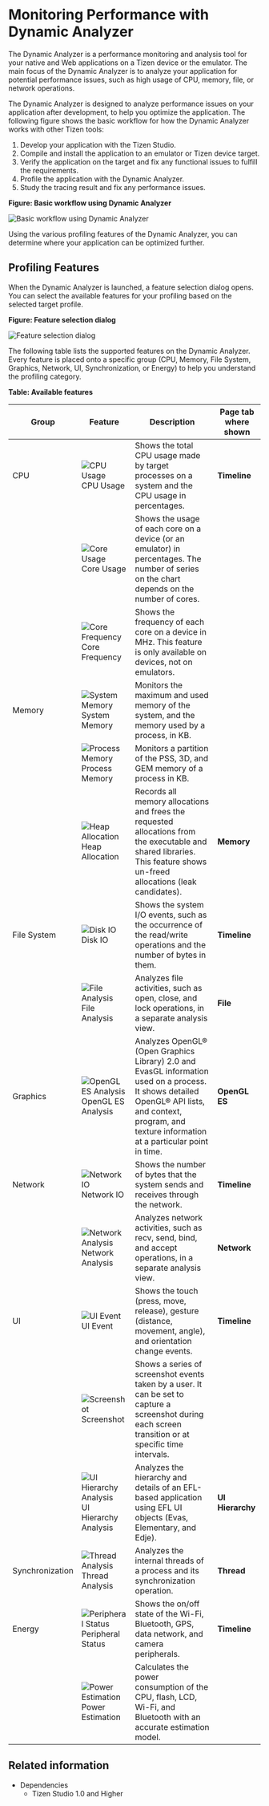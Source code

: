 # Monitoring Performance with Dynamic Analyzer

The Dynamic Analyzer is a performance monitoring and analysis tool for your native and Web applications on a Tizen device or the emulator. The main focus of the Dynamic Analyzer is to analyze your application for potential performance issues, such as high usage of CPU, memory, file, or network operations.

The Dynamic Analyzer is designed to analyze performance issues on your application after development, to help you optimize the application. The following figure shows the basic workflow for how the Dynamic Analyzer works with other Tizen tools:

1. Develop your application with the Tizen Studio.
2. Compile and install the application to an emulator or Tizen device target.
3. Verify the application on the target and fix any functional issues to fulfill the requirements.
4. Profile the application with the Dynamic Analyzer.
5. Study the tracing result and fix any performance issues.

**Figure: Basic workflow using Dynamic Analyzer**

![Basic workflow using Dynamic Analyzer](./media/dynamic_analyzer_basic_workflow.png)

Using the various profiling features of the Dynamic Analyzer, you can determine where your application can be optimized further.

## Profiling Features

When the Dynamic Analyzer is launched, a feature selection dialog opens. You can select the available features for your profiling based on the selected target profile.

**Figure: Feature selection dialog**

![Feature selection dialog](./media/dynamic_analyzer_feature_selection.png)

The following table lists the supported features on the Dynamic Analyzer. Every feature is placed onto a specific group (CPU, Memory, File System, Graphics, Network, UI, Synchronization, or Energy) to help you understand the profiling category.

**Table: Available features**

| Group           | Feature                                  | Description                              | Page tab where shown |
|---------------|----------------------------------------|----------------------------------------|--------------------|
| CPU             | ![CPU Usage](./media/dynamic_analyzer_cpu_usage.png)CPU Usage | Shows the total CPU usage made by target processes on a system and the CPU usage in percentages. | **Timeline**         |
|                 | ![Core Usage](./media/dynamic_analyzer_core_usage.png)Core Usage | Shows the usage of each core on a device (or an emulator) in percentages. The number of series on the chart depends on the number of cores. |                      |
|                 | ![Core Frequency](./media/dynamic_analyzer_core_frequency.png)Core Frequency | Shows the frequency of each core on a device in MHz. This feature is only available on devices, not on emulators. |                      |
| Memory          | ![System Memory](./media/dynamic_analyzer_system_memory.png)System Memory | Monitors the maximum and used memory of the system, and the memory used by a process, in KB. |                      |
|                 | ![Process Memory](./media/dynamic_analyzer_process_memory.png)Process Memory | Monitors a partition of the PSS, 3D, and GEM memory of a process in KB. |                      |
|                 | ![Heap Allocation](./media/dynamic_analyzer_heap_allocation.png)Heap Allocation | Records all memory allocations and frees the requested allocations from the executable and shared libraries. This feature shows un-freed allocations (leak candidates). | **Memory**           |
| File System     | ![Disk IO](./media/dynamic_analyzer_disk_io.png)Disk IO | Shows the system I/O events, such as the occurrence of the read/write operations and the number of bytes in them. | **Timeline**         |
|                 | ![File Analysis](./media/dynamic_analyzer_file_analysis.png)File Analysis | Analyzes file activities, such as open, close, and lock operations, in a separate analysis view. | **File**             |
| Graphics        | ![OpenGL ES Analysis](./media/dynamic_analyzer_opengl.png)OpenGL ES Analysis | Analyzes OpenGL® (Open Graphics Library) 2.0 and EvasGL information used on a process. It shows detailed OpenGL® API lists, and context, program, and texture information at a particular point in time. | **OpenGL ES**        |
| Network         | ![Network IO](./media/dynamic_analyzer_network_io.png)Network IO | Shows the number of bytes that the system sends and receives through the network. | **Timeline**         |
|                 | ![Network Analysis](./media/dynamic_analyzer_network_analysis.png)Network Analysis | Analyzes network activities, such as recv, send, bind, and accept operations, in a separate analysis view. | **Network**          |
| UI              | ![UI Event](./media/dynamic_analyzer_UI_event.png)UI Event | Shows the touch (press, move, release), gesture (distance, movement, angle), and orientation change events. | **Timeline**         |
|                 | ![Screenshot](./media/dynamic_analyzer_screenshot.png)Screenshot | Shows a series of screenshot events taken by a user. It can be set to capture a screenshot during each screen transition or at specific time intervals. |                      |
|                 | ![UI Hierarchy Analysis](./media/dynamic_analyzer_UI_hierarchy.png)UI Hierarchy Analysis | Analyzes the hierarchy and details of an EFL-based application using EFL UI objects (Evas, Elementary, and Edje). | **UI Hierarchy**     |
| Synchronization | ![Thread Analysis](./media/dynamic_analyzer_thread_analysis.png)Thread Analysis | Analyzes the internal threads of a process and its synchronization operation. | **Thread**           |
| Energy          | ![Peripheral Status](./media/dynamic_analyzer_peripheral_status.png)Peripheral Status | Shows the on/off state of the Wi-Fi, Bluetooth, GPS, data network, and camera peripherals. | **Timeline**         |
|                 | ![Power Estimation](./media/dynamic_analyzer_power_estimation.png)Power Estimation | Calculates the power consumption of the CPU, flash, LCD, Wi-Fi, and Bluetooth with an accurate estimation model. |                      |

## Related information
* Dependencies
  - Tizen Studio 1.0 and Higher
